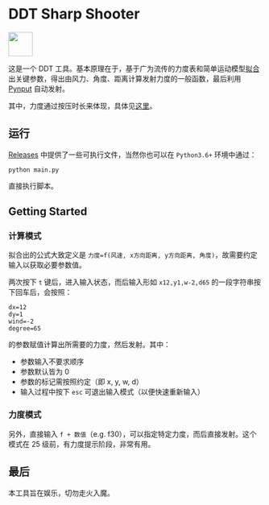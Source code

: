 # DDT Sharp Shooter

<img src="assets/logo.ico" width="48"/>

这是一个 DDT 工具。基本原理在于，基于广为流传的力度表和简单运动模型[拟合](https://www.52pojie.cn/thread-1132459-1-1.html)出关键参数，得出由风力、角度、距离计算发射力度的一般函数，最后利用 [Pynput](https://github.com/moses-palmer/pynput) 自动发射。

其中，力度通过按压时长来体现，具体见[这里](https://github.com/boring-plans/ddt-sharp-shooter/tree/master)。

## 运行

[Releases](https://github.com/boring-plans/ddt-sharp-shooter/releases) 中提供了一些可执行文件，当然你也可以在 `Python3.6+` 环境中通过：

```shell
python main.py
```

直接执行脚本。

## Getting Started

### 计算模式

拟合出的公式大致定义是 `力度=f(风速, x方向距离, y方向距离, 角度)`，故需要约定输入以获取必要参数值。

两次按下 `t` 键后，进入输入状态，而后输入形如 `x12,y1,w-2,d65` 的一段字符串按下回车后，会按照：

```
dx=12
dy=1
wind=-2
degree=65
```

的参数赋值计算出所需要的力度，然后发射。其中：

- 参数输入不要求顺序
- 参数默认皆为 0
- 参数的标记需按照约定（即 x, y, w, d）
- 输入过程中按下 `esc` 可退出输入模式（以便快速重新输入）

### 力度模式

另外，直接输入 `f + 数值`（e.g. f30），可以指定特定力度，而后直接发射。这个模式在 25 级前，有力度提示阶段，非常有用。

## 最后

本工具旨在娱乐，切勿走火入魔。
